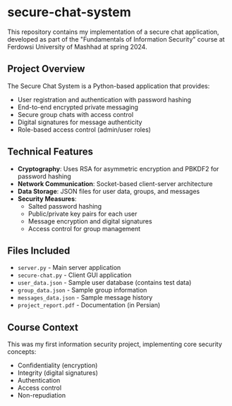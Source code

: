 # secure-chat-system

This repository contains my implementation of a secure chat application, developed as part of the "Fundamentals of Information Security" course at Ferdowsi University of Mashhad at spring 2024.

## Project Overview

The Secure Chat System is a Python-based application that provides:
- User registration and authentication with password hashing
- End-to-end encrypted private messaging
- Secure group chats with access control
- Digital signatures for message authenticity
- Role-based access control (admin/user roles)

## Technical Features

- **Cryptography**: Uses RSA for asymmetric encryption and PBKDF2 for password hashing
- **Network Communication**: Socket-based client-server architecture
- **Data Storage**: JSON files for user data, groups, and messages
- **Security Measures**:
  - Salted password hashing
  - Public/private key pairs for each user
  - Message encryption and digital signatures
  - Access control for group management

## Files Included

- `server.py` - Main server application
- `secure-chat.py` - Client GUI application
- `user_data.json` - Sample user database (contains test data)
- `group_data.json` - Sample group information
- `messages_data.json` - Sample message history
- `project_report.pdf` - Documentation (in Persian)

## Course Context

This was my first information security project, implementing core security concepts:
- Confidentiality (encryption)
- Integrity (digital signatures)
- Authentication
- Access control
- Non-repudiation
